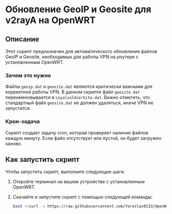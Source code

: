 # Обновление GeoIP и Geosite для v2rayA на OpenWRT

## Описание
Этот скрипт предназначен для автоматического обновления файлов GeoIP и Geosite, необходимых для работы VPN на роутере с установленным OpenWRT. 

### Зачем это нужно
Файлы `geoip.dat` и `geosite.dat` являются критически важными для корректной работы VPN. В данном скрипте файл `geosite.dat` переименовывается в `LoyalsoldierSite.dat`. Важно отметить, что стандартный файл `geosite.dat` не должен удаляться, иначе VPN не запустится.

### Крон-задача
Скрипт создает задачу cron, которая проверяет наличие файлов каждую минуту. Если файл отсутствует или пустой, он будет загружен заново.

## Как запустить скрипт

Чтобы запустить скрипт, выполните следующие шаги:

1. Откройте терминал на вашем устройстве с установленным OpenWRT.
2. Скачайте и запустите скрипт с помощью следующей команды:

   ```sh
   bash <(curl -s https://raw.githubusercontent.com/Yaroslav8133/OpenWRT_geoip/main/setup.sh)
